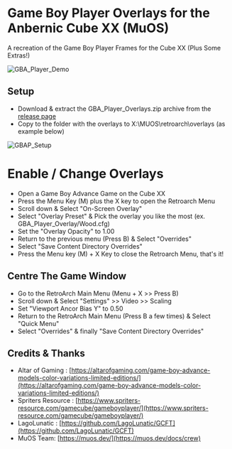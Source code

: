 # Game Boy Player Overlays for the Anbernic Cube XX (MuOS)

A recreation of the Game Boy Player Frames for the Cube XX (Plus Some Extras!)

![GBA_Player_Demo](https://github.com/user-attachments/assets/772989c7-9f2c-439e-8331-c14f10c3e8b2)

## Setup

- Download & extract the GBA_Player_Overlays.zip archive from the [release page](https://github.com/acatone-git/Game_Boy_Player_Overlays_CubeXX/releases)
- Copy to the folder with the overlays to X:\MUOS\retroarch\overlays (as example below)
   
![GBAP_Setup](https://github.com/user-attachments/assets/f2167434-059d-408d-bf00-6f858289f949)

# Enable / Change Overlays

- Open a Game Boy Advance Game on the Cube XX
- Press the Menu Key (M) plus the X key to open the Retroarch Menu
- Scroll down & Select "On-Screen Overlay"
- Select "Overlay Preset" & Pick the overlay you like the most (ex. GBA_Player_Overlay/Wood.cfg)
- Set the "Overlay Opacity" to 1.00
- Return to the previous menu (Press B) & Select "Overrides"
- Select "Save Content Directory Overrides"
- Press the Menu key (M) + X Key to close the Retroarch Menu, that's it!

## Centre The Game Window

- Go to the RetroArch Main Menu (Menu + X >> Press B)
- Scroll down & Select "Settings" >> Video >> Scaling
- Set "Viewport Ancor Bias Y" to 0.50
- Return to the RetroArch Main Menu (Press B a few times) & Select "Quick Menu"
- Select "Overrides" & finally "Save Content Directory Overrides"

## Credits & Thanks

- Altar of Gaming : [https://altarofgaming.com/game-boy-advance-models-color-variations-limited-editions/](https://altarofgaming.com/game-boy-advance-models-color-variations-limited-editions/)
- Spriters Resource : [https://www.spriters-resource.com/gamecube/gameboyplayer/](https://www.spriters-resource.com/gamecube/gameboyplayer/)
- LagoLunatic : [https://github.com/LagoLunatic/GCFT](https://github.com/LagoLunatic/GCFT)
- MuOS Team: [https://muos.dev/](https://muos.dev/docs/crew)
